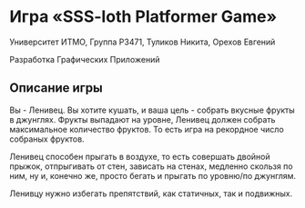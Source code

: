 # Игра «SSS-loth Platformer Game»

Университет ИТМО,
Группа P3471,
Туликов Никита,
Орехов Евгений

Разработка Графических Приложений

## Описание игры
Вы - Ленивец. Вы хотите кушать, и ваша цель - собрать вкусные фрукты в джунглях.
Фрукты выпадают на уровне, Ленивец должен собрать максимальное количество фруктов. То есть игра на рекордное число собраных фруктов.

Ленивец способен прыгать в воздухе, то есть совершать двойной прыжок, отпрыгивать от стен, зависать на стенах, медленно скользя по ним, ну и, конечно же, просто бегать и прыгать по уровню/по джунглям.

Ленивцу нужно избегать препятствий, как статичных, так и подвижных.